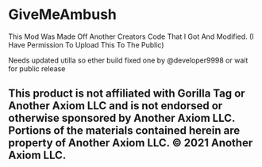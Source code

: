 # GiveMeAmbush

This Mod Was Made Off Another Creators Code That I Got And Modified. (I Have Permission To Upload This To The Public) 

Needs updated utilla so ether build fixed one by @developer9998 or wait for public release


## This product is not affiliated with Gorilla Tag or Another Axiom LLC and is not endorsed or otherwise sponsored by Another Axiom LLC. Portions of the materials contained herein are property of Another Axiom LLC. © 2021 Another Axiom LLC.
